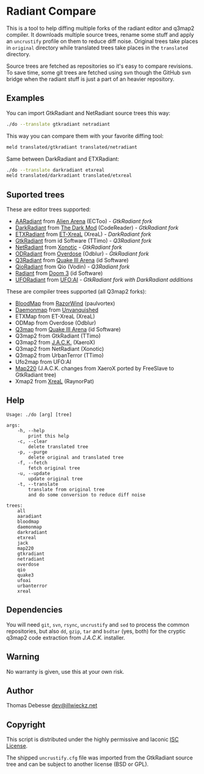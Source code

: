 Radiant Compare
===============

This is a tool to help diffing multiple forks of the radiant editor and q3map2 compiler. It downloads multiple source trees, rename some stuff and apply an `uncrustify` profile on them to reduce diff noise. Original trees take places in `original` directory while translated trees take places in the `translated` directory.

Source trees are fetched as repositories so it's easy to compare revisions. To save time, some git trees are fetched using svn though the GitHub svn bridge when the radiant stuff is just a part of an heavier repository.

Examples
--------

You can import GtkRadiant and NetRadiant source trees this way:

```sh
./do --translate gtkradiant netradiant
```

This way you can compare them with your favorite diffing tool:

```sh
meld translated/gtkradiant translated/netradiant
```

Same between DarkRadiant and ETXRadiant:

```sh
./do --translate darkradiant etxreal
meld translated/darkradiant translated/etxreal
```

Suported trees
--------------

These are editor trees supported:

- [AARadiant](https://github.com/ECToo/aa3rdparty) from [Alien Arena](http://red.planetarena.org) (ECToo) _- GtkRadiant fork_
- [DarkRadiant](http://darkradiant.sourceforge.net) from [The Dark Mod](http://www.thedarkmod.com) (CodeReader) _- GtkRadiant fork_
- [ETXRadiant](https://sourceforge.net/p/xreal/ET-XreaL) from [ET-XreaL](http://www.moddb.com/mods/etxreal) (XreaL) _- DarkRadiant fork_
- [GtkRadiant](http://icculus.org/gtkradiant) from id Software (TTimo) _- Q3Radiant fork_
- [NetRadiant](https://gitlab.com/xonotic/netradiant) from [Xonotic](http://xonotic.org/) _- GtkRadiant fork_
- [ODRadiant](https://sourceforge.net/projects/odblur) from [Overdose](http://www.moddb.com/games/overdose) (Odblur) _- GtkRadiant fork_
- [Q3Radiant](https://github.com/id-Software/Quake-III-Arena/tree/master/q3radiant) from [Quake III Arena](https://github.com/id-Software/Quake-III-Arena/) (id Software)
- [QioRadiant](https://sourceforge.net/projects/qio) from Qio (Vodin) _- Q3Radiant fork_
- [Radiant](https://github.com/id-Software/DOOM-3/tree/master/neo/tools/radiant) from [Doom 3](https://github.com/id-Software/DOOM-3/) (id Software)
- [UFORadiant](https://github.com/ufoai/ufoai/) from [UFO:AI](http://ufoai.org) _- GtkRadiant fork with DarkRadiant additions_

These are compiler trees supported (all Q3map2 forks):

- [BloodMap](https://github.com/paulvortex/BloodMap) from [RazorWind](http://razorwind.ru/) (paulvortex)
- [Daemonmap](https://github.com/Unvanquished/daemonmap) from [Unvanquished](https://unvanquished.net)
- ETXMap from ET-XreaL (XreaL)
- ODMap from Overdose (Odblur)
- [Q3map](https://github.com/id-Software/Quake-III-Arena/tree/master/q3map) from [Quake III Arena](https://github.com/id-Software/Quake-III-Arena/) (id Software)
- Q3map2 from GtkRadiant (TTimo)
- Q3map2 from [J.A.C.K.](http://jack.hlfx.ru/en/) (XaeroX)
- Q3map2 from NetRadiant (Xonotic)
- Q3map2 from UrbanTerror (TTimo)
- Ufo2map from UFO:AI
- [Map220](https://github.com/FreeSlave/GtkRadiant/tree/map220) (J.A.C.K. changes from XaeroX ported by FreeSlave to GtkRadiant tree)
- Xmap2 from [XreaL](https://github.com/raynorpat/xreal/) (RaynorPat)

Help
----

```
Usage: ./do [arg] [tree]

args:
	-h, --help
		print this help
	-c, --clear
		delete translated tree
	-p, --purge
		delete original and translated tree
	-f, --fetch
		fetch original tree
	-u, --update
		update original tree
	-t, --translate
		translate from original tree
		and do some conversion to reduce diff noise

trees:
	all
	aaradiant
	bloodmap
	daemonmap
	darkradiant
	etxreal
	jack
	map220
	gtkradiant
	netradiant
	overdose
	qio
	quake3
	ufoai
	urbanterror
	xreal

```

Dependencies
------------

You will need `git`, `svn`, `rsync`, `uncrustify` and `sed` to process the common repositories, but also `dd`, `gzip`, `tar` and `bsdtar` (yes, both) for the cryptic q3map2 code extraction from _J.A.C.K._ installer.

Warning
-------

No warranty is given, use this at your own risk.

Author
------

Thomas Debesse <dev@illwieckz.net>

Copyright
---------

This script is distributed under the highly permissive and laconic [ISC License](COPYING.md).

The shipped `uncrustify.cfg` file was imported from the GtkRadiant source tree and can be subject to another license (BSD or GPL).
